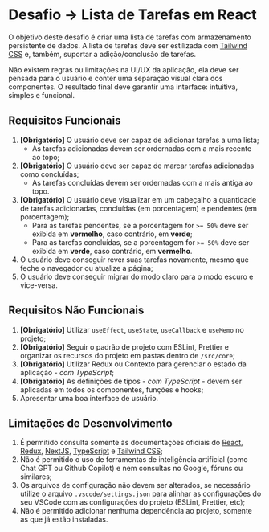 # Desafio -> Lista de Tarefas em React

O objetivo deste desafio é criar uma lista de tarefas com armazenamento persistente de dados. A lista de tarefas deve ser estilizada com [Tailwind CSS](https://tailwindcss.com/) e, também, suportar a adição/conclusão de tarefas.

Não existem regras ou limitações na UI/UX da aplicação, ela deve ser pensada para o usuário e conter uma separação visual clara dos componentes. O resultado final deve garantir uma interface: intuitiva, simples e funcional.

## Requisitos Funcionais

1. **[Obrigatório]** O usuário deve ser capaz de adicionar tarefas a uma lista;
   * As tarefas adicionadas devem ser ordernadas com a mais recente ao topo;
2. **[Obrigatório]** O usuário deve ser capaz de marcar tarefas adicionadas como concluídas;
   * As tarefas concluídas devem ser ordernadas com a mais antiga ao topo.
3. **[Obrigatório]** O usuário deve visualizar em um cabeçalho a quantidade de tarefas adicionadas, concluídas (em porcentagem) e pendentes (em porcentagem);
   * Para as tarefas pendentes, se a porcentagem for `>= 50%` deve ser exibida em **vermelho**, caso contrário, em **verde**;
   * Para as tarefas concluídas, se a porcentagem for `>= 50%` deve ser exibida em **verde**, caso contrário, em **vermelho**.
4. O usuário deve conseguir rever suas tarefas novamente, mesmo que feche o navegador ou atualize a página;
5. O usuário deve conseguir migrar do modo claro para o modo escuro e vice-versa.

## Requisitos Não Funcionais

1. **[Obrigatório]** Utilizar `useEffect`, `useState`, `useCallback` e `useMemo` no projeto;
2. **[Obrigatório]** Seguir o padrão de projeto com ESLint, Prettier e organizar os recursos do projeto em pastas dentro de `/src/core`;
3. **[Obrigatório]** Utilizar Redux ou Contexto para gerenciar o estado da aplicação *- com TypeScript*;
4. **[Obrigatório]** As definições de tipos *- com TypeScript -* devem ser aplicadas em todos os componentes, funções e hooks;
5. Apresentar uma boa interface de usuário.

## Limitações de Desenvolvimento

1. É permitido consulta somente às documentações oficiais do [React](https://react.dev/), [Redux](https://redux.js.org/), [NextJS](https://nextjs.org/), [TypeScript](https://www.typescriptlang.org/) e [Tailwind CSS](https://tailwindcss.com/);
2. Não é permitido o uso de ferramentas de inteligência artificial (como Chat GPT ou Github Copilot) e nem consultas no Google, fóruns ou similares;
3. Os arquivos de configuração não devem ser alterados, se necessário utilize o arquivo `.vscode/settings.json` para alinhar as configurações do seu VSCode com as configurações do projeto (ESLint, Prettier, etc);
4. Não é permitido adicionar nenhuma dependência ao projeto, somente as que já estão instaladas.
